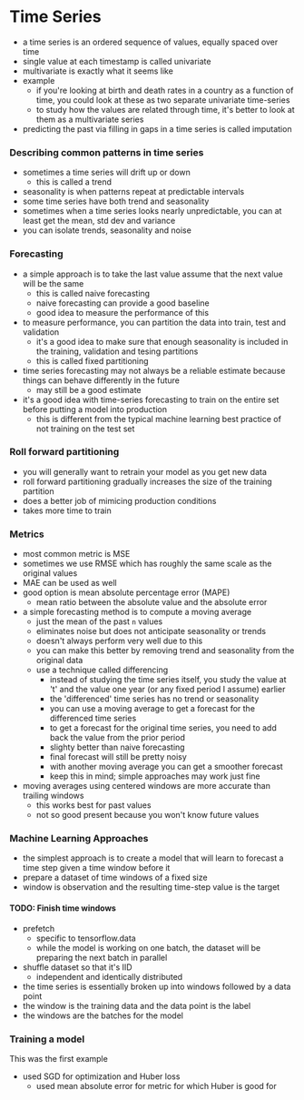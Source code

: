 # Time Series
- a time series is an ordered sequence of values, equally spaced over time
- single value at each timestamp is called univariate 
- multivariate is exactly what it seems like
- example
    - if you're looking at birth and death rates in a country as a function of time, you could look at these as two separate univariate time-series
    - to study how the values are related through time, it's better to look at them as a multivariate series
- predicting the past via filling in gaps in a time series is called imputation

### Describing common patterns in time series
- sometimes a time series will drift up or down
    - this is called a trend
- seasonality is when patterns repeat at predictable intervals
- some time series have both trend and seasonality
- sometimes when a time series looks nearly unpredictable, you can at least get the mean, std dev and variance
- you can isolate trends, seasonality and noise

### Forecasting
- a simple approach is to take the last value assume that the next value will be the same
    - this is called naive forecasting
    - naive forecasting can provide a good baseline
    - good idea to measure the performance of this
- to measure performance, you can partition the data into train, test and validation
    - it's a good idea to make sure that enough seasonality is included in the training, validation and tesing partitions
    - this is called fixed partitioning
- time series forecasting may not always be a reliable estimate because things can behave differently in the future
    - may still be a good estimate
- it's a good idea with time-series forecasting to train on the entire set before putting a model into production
    - this is different from the typical machine learning best practice of not training on the test set

### Roll forward partitioning
- you will generally want to retrain your model as you get new data
- roll forward partitioning gradually increases the size of the training partition
- does a better job of mimicing production conditions
- takes more time to train

### Metrics
- most common metric is MSE
- sometimes we use RMSE which has roughly the same scale as the original values
- MAE can be used as well
- good option is mean absolute percentage error (MAPE)
    - mean ratio between the absolute value and the absolute error
- a simple forecasting method is to compute a moving average
    - just the mean of the past `n` values
    - eliminates noise but does not anticipate seasonality or trends
    - doesn't always perform very well due to this
    - you can make this better by removing trend and seasonality from the original data
    - use a technique called differencing
        - instead of studying the time series itself, you study the value at 't' and the value one year (or any fixed period I assume) earlier
        - the 'differenced' time series has no trend or seasonality
        - you can use a moving average to get a forecast for the differenced time series
        - to get a forecast for the original time series, you need to add back the value from the prior period
        - slighty better than naive forecasting
        - final forecast will still be pretty noisy
        - with another moving average you can get a smoother forecast
        - keep this in mind; simple approaches may work just fine
- moving averages using centered windows are more accurate than trailing windows
    - this works best for past values
    - not so good present because you won't know future values

### Machine Learning Approaches
- the simplest approach is to create a model that will learn to forecast a time step given a time window before it
- prepare a dataset of time windows of a fixed size
- window is observation and the resulting time-step value is the target

#### TODO: Finish time windows
- prefetch
    - specific to tensorflow.data
    - while the model is working on one batch, the dataset will be preparing the next batch in parallel
- shuffle dataset so that it's IID
    - independent and identically distributed
- the time series is essentially broken up into windows followed by a data point
- the window is the training data and the data point is the label
- the windows are the batches for the model

### Training a model
This was the first example
- used SGD for optimization and Huber loss
    - used mean absolute error for metric for which Huber is good for